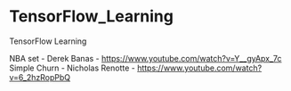 # TensorFlow_Learning
TensorFlow Learning

NBA set - Derek Banas - https://www.youtube.com/watch?v=Y__gyApx_7c
Simple Churn - Nicholas Renotte - https://www.youtube.com/watch?v=6_2hzRopPbQ
